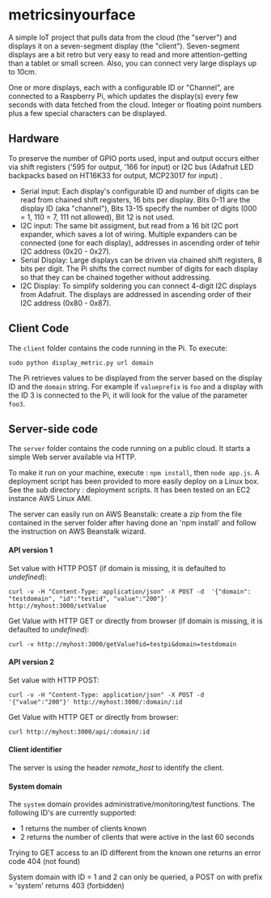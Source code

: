 # metricsinyourface

A simple IoT project that pulls data from the cloud (the "server") and displays it on a seven-segment display (the "client"). Seven-segment displays are a bit retro but very easy to read and more attention-getting than a tablet or small screen. Also, you can connect very large displays up to 10cm.

One or more displays, each with a configurable ID or "Channel", are connected to a Raspberry Pi, which updates the display(s) every few seconds with data fetched from the cloud. Integer or floating point numbers plus a few special characters can be displayed.

## Hardware
To preserve the number of GPIO ports used, input and output occurs either via shift registers ('595 for output, '166 for input) or I2C bus (Adafruit LED backpacks based on HT16K33 for output, MCP23017 for input) . 

* Serial input: Each display's configurable ID and number of digits can be read from chained shift registers, 16 bits per display. Bits 0-11 are the display ID (aka "channel"), Bits 13-15 specify the number of digits (000 = 1, 110 = 7, 111 not allowed), Bit 12 is not used. 
* I2C input: The same bit assigment, but read from a 16 bit I2C port expander, which saves a lot of wiring. Multiple expanders can be connected (one for each display), addresses in ascending order of tehir I2C address (0x20 - 0x27).
* Serial Display: Large displays can be driven via chained shift registers, 8 bits per digit. The Pi shifts the correct number of digits for each display so that they can be chained together without addressing.
* I2C Display: To simplify soldering you can connect 4-digit I2C displays from Adafruit. The displays are addressed in ascending order of their I2C address (0x80 - 0x87).

## Client Code

The `client` folder contains the code running in the Pi. To execute: 

    sudo python display_metric.py url domain

The Pi retrieves values to be displayed from the server based on the display ID and the `domain` string. For example if `valueprefix` is `foo` and a display with the ID 3 is connected to the Pi, it will look for the value of the parameter `foo3`.


## Server-side code

The `server` folder contains the code running on a public cloud. It starts a simple Web server available via HTTP.

To make it run on your machine, execute : `npm install`, then `node app.js`. A deployment script has been provided to more easily deploy on a Linux box. See the sub directory : deployment scripts. It has been tested on an EC2 instance AWS Linux AMI.

The server can easily run on AWS Beanstalk: create a zip from the file contained in the server folder after having done an 'npm install' and follow the instruction on AWS Beanstalk wizard.

#### API version 1
Set value with HTTP POST (if domain is missing, it is defaulted to *undefined*):

```
curl -v -H "Content-Type: application/json" -X POST -d  '{"domain": "testdomain", "id":"testid", "value":"200"}' http://myhost:3000/setValue
```

Get Value with HTTP GET or directly from browser (if domain is missing, it is defaulted to *undefined*): 
    
```
curl -v http://myhost:3000/getValue?id=testpi&domain=testdomain
```

#### API version 2
Set value with HTTP POST:

```
curl -v -H "Content-Type: application/json" -X POST -d  '{"value":"200"}' http://myhost:3000/:domain/:id
```

Get Value with HTTP GET or directly from browser: 

```
curl http://myhost:3000/api/:domain/:id
```

#### Client identifier
The server is using the header *remote_host* to identify the client.

#### System domain
The `system` domain provides administrative/monitoring/test functions.  The following ID's are currently supported:

* 1 returns the number of clients known
* 2 returns the number of clients that were active in the last 60 seconds 

Trying to GET access to an ID different from the known one returns an error code 404 (not found)

System domain with ID = 1 and 2 can only be queried, a POST on with prefix = 'system' returns 403 (forbidden) 


